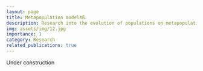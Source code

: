 ```yaml
---
layout: page
title: Metapopulation modelsß
description: Research into the evolution of populations on metapopulations subject to time-varying environments
img: assets/img/12.jpg
importance: 1
category: Research
related_publications: true
---
```


Under construction
